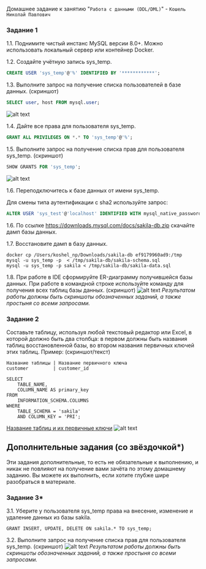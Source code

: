 Домашнее задание к занятию "`Работа с данными (DDL/DML)`" - `Кошель Николай Павлович`


### Задание 1
1.1. Поднимите чистый инстанс MySQL версии 8.0+. Можно использовать локальный сервер или контейнер Docker.

1.2. Создайте учётную запись sys_temp.
```sql
CREATE USER 'sys_temp'@'%' IDENTIFIED BY '************'; 
```
1.3. Выполните запрос на получение списка пользователей в базе данных. (скриншот)
```sql
SELECT user, host FROM mysql.user;
```
![alt text](image-1.png)

1.4. Дайте все права для пользователя sys_temp.
```sql 
GRANT ALL PRIVILEGES ON *.* TO 'sys_temp'@'%';
```
1.5. Выполните запрос на получение списка прав для пользователя sys_temp. (скриншот)
```sql 
SHOW GRANTS FOR 'sys_temp';
```
![alt text](image.png)

1.6. Переподключитесь к базе данных от имени sys_temp.

Для смены типа аутентификации с sha2 используйте запрос: 
```sql
ALTER USER 'sys_test'@'localhost' IDENTIFIED WITH mysql_native_password BY 'password';
```
1.6. По ссылке https://downloads.mysql.com/docs/sakila-db.zip скачайте дамп базы данных.

1.7. Восстановите дамп в базу данных.
```
docker cp /Users/koshel_np/Downloads/sakila-db ef9179960ad9:/tmp
mysql -u sys_temp -p  < /tmp/sakila-db/sakila-schema.sql 
mysql -u sys_temp -p sakila < /tmp/sakila-db/sakila-data.sql
```

1.8. При работе в IDE сформируйте ER-диаграмму получившейся базы данных. При работе в командной строке используйте команду для получения всех таблиц базы данных. (скриншот)
![alt text](image-2.png)
*Результатом работы должны быть скриншоты обозначенных заданий, а также простыня со всеми запросами.*


### Задание 2
Составьте таблицу, используя любой текстовый редактор или Excel, в которой должно быть два столбца: в первом должны быть названия таблиц восстановленной базы, во втором названия первичных ключей этих таблиц. Пример: (скриншот/текст)
```
Название таблицы | Название первичного ключа
customer         | customer_id
```
```
SELECT 
    TABLE_NAME, 
    COLUMN_NAME AS primary_key
FROM 
    INFORMATION_SCHEMA.COLUMNS
WHERE 
    TABLE_SCHEMA = 'sakila' 
    AND COLUMN_KEY = 'PRI';
```
[Название таблиц и их первичные ключи](COLUMNS_202507281208.csv)
![alt text](image-3.png)
## Дополнительные задания (со звёздочкой*)
Эти задания дополнительные, то есть не обязательные к выполнению, и никак не повлияют на получение вами зачёта по этому домашнему заданию. Вы можете их выполнить, если хотите глубже шире разобраться в материале.

### Задание 3*
3.1. Уберите у пользователя sys_temp права на внесение, изменение и удаление данных из базы sakila.
```
GRANT INSERT, UPDATE, DELETE ON sakila.* TO sys_temp;
```
3.2. Выполните запрос на получение списка прав для пользователя sys_temp. (скриншот)
![alt text](image-4.png)
*Результатом работы должны быть скриншоты обозначенных заданий, а также простыня со всеми запросами.*
